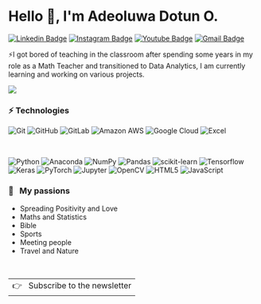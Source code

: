 # Hello 👋, I'm Adeoluwa Dotun O.

[![Linkedin Badge](https://img.shields.io/badge/-adeoluwad1-blue?style=flat-square&logo=Linkedin&logoColor=white&link=https://www.linkedin.com/in/adeoluwad1/)](https://www.linkedin.com/in/adeoluwad1/)
[![Instagram Badge](https://img.shields.io/badge/-adeoluwadotun-purple?style=flat-square&logo=instagram&logoColor=white&link=https://instagram.com/adeoluwadotun/)](https://instagram.com/adeoluwadotun)
[![Youtube Badge](https://img.shields.io/badge/-adeoluwad1-darkred?style=flat-square&logo=youtube&logoColor=white&link=https://www.youtube.com/c/adeoluwad1)](https://www.youtube.com/c/adeoluwad1)
[![Gmail Badge](https://img.shields.io/badge/oadeoluwadotun@gmail.com-c14438?style=flat-square&logo=Gmail&logoColor=white&link=mailto:oadeoluwadotun@gmail.com)](mailto:oadeoluwadotun@gmail.com)

⚡I got bored of teaching in the classroom after spending some years in my role as a Math Teacher and transitioned to Data Analytics, I am currently learning and working on various projects.


<p>
    <a href="https://Dotun777.com/">
      <img src="https://github-readme-stats-one-mu-82.vercel.app/api?username=Dotun777&show_icons=true&icon_color=805AD5&text_color=718096&bg_color=ffffff&hide_title=true&hide_border=true&hide=contribs,issues" />
    </a>
</p>
  
### ⚡ Technologies

![Git](https://img.shields.io/badge/-Git-black?style=flat-square&logo=git)
![GitHub](https://img.shields.io/badge/-GitHub-181717?style=flat-square&logo=github)
![GitLab](https://img.shields.io/badge/-GitLab-FCA121?style=flat-square&logo=gitlab)
![Amazon AWS](https://img.shields.io/badge/Amazon%20AWS-232F3E?style=flat-square&logo=amazon-aws)
![Google Cloud](https://img.shields.io/badge/Google%20Cloud-black?style=flat-square&logo=google-cloud)
![Excel](https://img.shields.io/badge/-Excel-green?style=flat-square&logo=Excel)

<br />

![Python](https://img.shields.io/badge/-Python-black?style=flat-square&logo=Python)
![Anaconda](https://img.shields.io/badge/Anaconda-%44A833.svg?style=flat-square&logo=anaconda&logoColor=white) 
![NumPy](https://img.shields.io/badge/numpy-%23013243.svg?style=flat-square&logo=numpy&logoColor=white) 
![Pandas](https://img.shields.io/badge/pandas-%23150458.svg?style=flat-square&logo=pandas&logoColor=white) 
![scikit-learn](https://img.shields.io/badge/scikit--learn-%23F7931E.svg?style=flat-square&logo=scikit-learn&logoColor=white)
![Tensorflow](https://img.shields.io/badge/-tensorflow-00599C?style=flat-square&logo=tensorflow)
![Keras](https://img.shields.io/badge/-keras-D00000?style=flat-square&logo=keras)
![PyTorch](https://img.shields.io/badge/-pytorch-00599C?style=flat-square&logo=pytorch)
![Jupyter](https://img.shields.io/badge/Jupyter-%F37626?style=flat-square&logo=Jupyter)
![OpenCV](https://img.shields.io/badge/-opencv-00599C?style=flat-square&logo=opencv&logoColor=white)
![HTML5](https://img.shields.io/badge/-HTML5-E34F26?style=flat-square&logo=html5&logoColor=white)
![JavaScript](https://img.shields.io/badge/-JavaScript-black?style=flat-square&logo=javascript)



### 🧡 &nbsp;&nbsp;My passions

* Spreading Positivity and Love
* Maths and Statistics 
* Bible
* Sports
* Meeting people
* Travel and Nature 

<br />
<a href="https://oluwayetty.com">
  <table align="right">
      <tr>
          <td>
            👉 &nbsp;&nbsp;Subscribe to the newsletter
          </td>
      </tr>
  </table>
</a>
